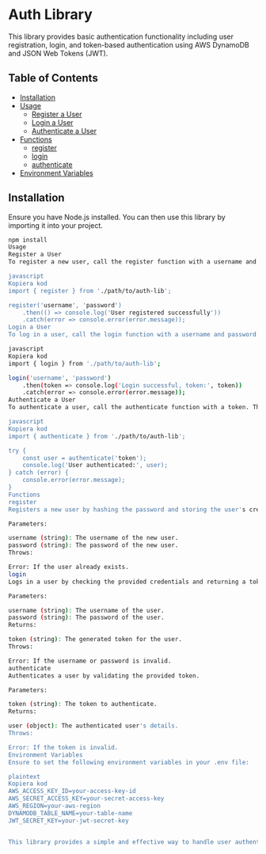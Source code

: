 # Auth Library

This library provides basic authentication functionality including user registration, login, and token-based authentication using AWS DynamoDB and JSON Web Tokens (JWT).

## Table of Contents
- [Installation](#installation)
- [Usage](#usage)
  - [Register a User](#register-a-user)
  - [Login a User](#login-a-user)
  - [Authenticate a User](#authenticate-a-user)
- [Functions](#functions)
  - [register](#register)
  - [login](#login)
  - [authenticate](#authenticate)
- [Environment Variables](#environment-variables)

## Installation

Ensure you have Node.js installed. You can then use this library by importing it into your project.

```bash
npm install
Usage
Register a User
To register a new user, call the register function with a username and password. This will hash the password and store the user's credentials in DynamoDB.

javascript
Kopiera kod
import { register } from './path/to/auth-lib';

register('username', 'password')
    .then(() => console.log('User registered successfully'))
    .catch(error => console.error(error.message));
Login a User
To log in a user, call the login function with a username and password. This will check the user's credentials and return a token if they are valid.

javascript
Kopiera kod
import { login } from './path/to/auth-lib';

login('username', 'password')
    .then(token => console.log('Login successful, token:', token))
    .catch(error => console.error(error.message));
Authenticate a User
To authenticate a user, call the authenticate function with a token. This will return the user's details if the token is valid.

javascript
Kopiera kod
import { authenticate } from './path/to/auth-lib';

try {
    const user = authenticate('token');
    console.log('User authenticated:', user);
} catch (error) {
    console.error(error.message);
}
Functions
register
Registers a new user by hashing the password and storing the user's credentials in DynamoDB.

Parameters:

username (string): The username of the new user.
password (string): The password of the new user.
Throws:

Error: If the user already exists.
login
Logs in a user by checking the provided credentials and returning a token.

Parameters:

username (string): The username of the user.
password (string): The password of the user.
Returns:

token (string): The generated token for the user.
Throws:

Error: If the username or password is invalid.
authenticate
Authenticates a user by validating the provided token.

Parameters:

token (string): The token to authenticate.
Returns:

user (object): The authenticated user's details.
Throws:

Error: If the token is invalid.
Environment Variables
Ensure to set the following environment variables in your .env file:

plaintext
Kopiera kod
AWS_ACCESS_KEY_ID=your-access-key-id
AWS_SECRET_ACCESS_KEY=your-secret-access-key
AWS_REGION=your-aws-region
DYNAMODB_TABLE_NAME=your-table-name
JWT_SECRET_KEY=your-jwt-secret-key


This library provides a simple and effective way to handle user authentication with AWS DynamoDB and JSON Web Tokens. Ensure to handle errors properly in a production environment and follow best security practices.




